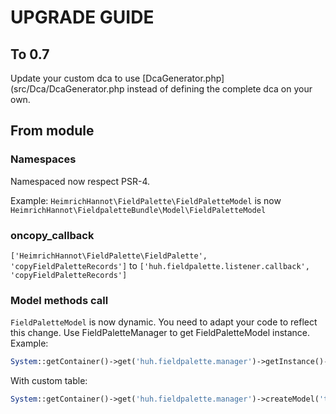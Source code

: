 # UPGRADE GUIDE

## To 0.7
Update your custom dca to use [DcaGenerator.php](src/Dca/DcaGenerator.php instead of defining the complete dca on your own.

## From module

### Namespaces
Namespaced now respect PSR-4. 

Example: `HeimrichHannot\FieldPalette\FieldPaletteModel` is now `HeimrichHannot\FieldpaletteBundle\Model\FieldPaletteModel`

### oncopy_callback
`['HeimrichHannot\FieldPalette\FieldPalette', 'copyFieldPaletteRecords']` to `['huh.fieldpalette.listener.callback', 'copyFieldPaletteRecords']`

### Model methods call
`FieldPaletteModel` is now dynamic. You need to adapt your code to reflect this change. Use FieldPaletteManager to get FieldPaletteModel instance. Example:

```php
System::getContainer()->get('huh.fieldpalette.manager')->getInstance()->findByPidAndTableAndField($entity->id, 'tl_table', 'parentField');
```

With custom table: 

```php
System::getContainer()->get('huh.fieldpalette.manager')->createModel('tl_my_custom_fieldpalette')->findByPidAndTableAndField($entity->id, 'tl_table', 'parentField')
```



